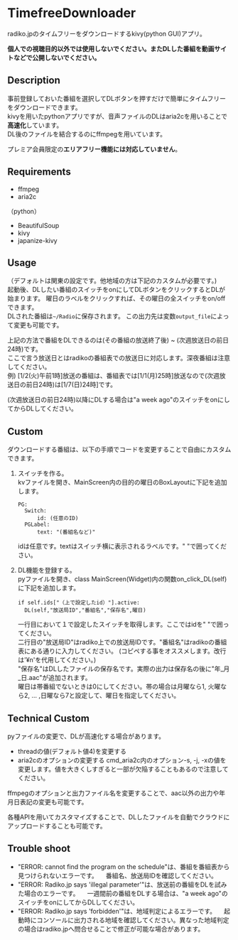 # TimefreeDownloader
radiko.jpのタイムフリーをダウンロードするkivy(python GUI)アプリ。

**個人での視聴目的以外では使用しないでください。またDLした番組を動画サイトなどで公開しないでください。**
<img str="https://github.com/mj127/TimefreeDownloader/blob/master/image.png" width=400px>

## Description
事前登録しておいた番組を選択してDLボタンを押すだけで簡単にタイムフリーをダウンロードできます。  
kivyを用いたpythonアプリですが、音声ファイルのDLはaria2cを用いることで**高速化**しています。  
DL後のファイルを結合するのにffmpegを用いています。  

プレミア会員限定の**エリアフリー機能には対応していません**。

## Requirements
- ffmpeg
- aria2c

（python）
- BeautifulSoup
- kivy
- japanize-kivy

## Usage
（デフォルトは関東の設定です。他地域の方は下記のカスタムが必要です。)  
起動後、DLしたい番組のスイッチをonにしてDLボタンをクリックするとDLが始まります。
曜日のラベルをクリックすれば、その曜日の全スイッチをon/offできます。  
DLされた番組は```~/Radio```に保存されます。 この出力先は変数```output_file```によって変更も可能です。

上記の方法で番組をDLできるのは(その番組の放送終了後) ~ (次週放送日の前日24時)です。  
ここで言う放送日とはradikoの番組表での放送日に対応します。深夜番組は注意してください。  
例) [1/2(火)午前1時]放送の番組は、番組表では[1/1(月)25時]放送なので(次週放送日の前日24時)は[1/7(日)24時]です。  

(次週放送日の前日24時)以降にDLする場合は"a week ago"のスイッチをonにしてからDLしてください。  

## Custom
ダウンロードする番組は、以下の手順でコードを変更することで自由にカスタムできます。  

1. スイッチを作る。  
  kvファイルを開き、MainScreen内の目的の曜日のBoxLayoutに下記を追加します。
   ```
   PG:
     Switch:
         id: (任意のID)
     PGLabel:
         text: "(番組名など)"
   ```
   idは任意です。textはスイッチ横に表示されるラベルです。" "で囲ってください。


2. DL機能を登録する。  
  pyファイルを開き、class MainScreen(Widget)内の関数on_click_DL(self)に下記を追加します。
   ```
   if self.ids["（上で設定したid）"].active:
     DL(self,"放送局ID","番組名","保存名",曜日)
   ```
   一行目において１で設定したスイッチを取得します。ここではidを" "で囲ってください。  
   二行目の"放送局ID"はradiko上での放送局IDです。"番組名"はradikoの番組表にある通りに入力してください。
   (コピペする事をオススメします。改行は'¥n'を代用してください。)  
   "保存名"はDLしたファイルの保存名です。実際の出力は保存名の後に"年_月_日.aac"が追加されます。    
   曜日は帯番組でないときは0にしてください。帯の場合は月曜なら1, 火曜なら2, ... ,日曜なら7と設定して、曜日を指定してください。


## Technical Custom
pyファイルの変更で、DLが高速化する場合があります。  
- threadの値(デフォルト値4)を変更する
- aria2cのオプションの変更する
   cmd_aria2c内のオプション-s, -j, -xの値を変更します。値を大きくしすぎると一部が欠陥することもあるので注意してください。

ffmpegのオプションと出力ファイル名を変更することで、aac以外の出力や年月日表記の変更も可能です。

各種APIを用いてカスタマイズすることで、DLしたファイルを自動でクラウドにアップロードすることも可能です。


## Trouble shoot
- "ERROR: cannot find the program on the schedule"は、番組を番組表から見つけられないエラーです。
　番組名、放送局IDを確認してください。
- "ERROR: Radiko.jp says 'illegal parameter'"は、放送前の番組をDLを試みた場合のエラーです。
　一週間前の番組をDLする場合は、"a week ago"のスイッチをonにしてからDLしてください。
- "ERROR: Radiko.jp says 'forbidden'"は、地域判定によるエラーです。
　起動時にコンソールに出力される地域を確認してください。異なった地域判定の場合はradiko.jpへ問合せることで修正が可能な場合があります。
